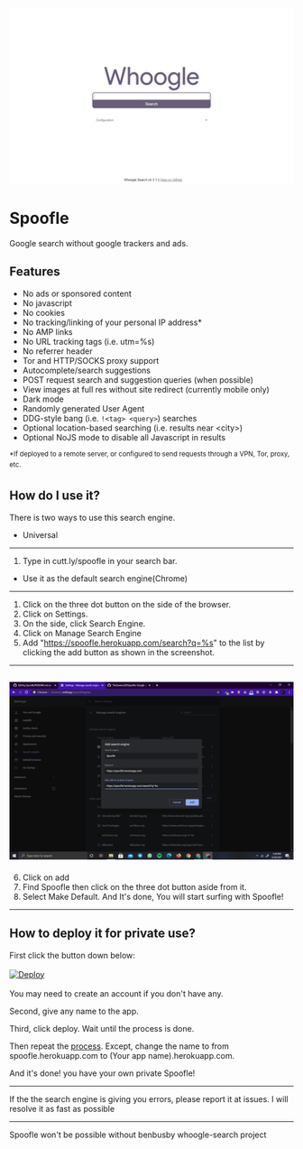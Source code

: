 ![spooflesplash](https://github.com/TheGamerz29/Spoofle/raw/main/Screenshot%20(23).png)
# Spoofle
Google search without google trackers and ads.

## Features
- No ads or sponsored content
- No javascript
- No cookies
- No tracking/linking of your personal IP address\*
- No AMP links
- No URL tracking tags (i.e. utm=%s)
- No referrer header
- Tor and HTTP/SOCKS proxy support
- Autocomplete/search suggestions
- POST request search and suggestion queries (when possible)
- View images at full res without site redirect (currently mobile only)
- Dark mode
- Randomly generated User Agent
- DDG-style bang (i.e. `!<tag> <query>`) searches
- Optional location-based searching (i.e. results near \<city\>)
- Optional NoJS mode to disable all Javascript in results

<sup>*If deployed to a remote server, or configured to send requests through a VPN, Tor, proxy, etc.</sup>

## How do I use it?

There is two ways to use this search engine.

- Universal
---

1. Type in cutt.ly/spoofle in your search bar.<br>

- Use it as the default search engine(Chrome)
---

1. Click on the three dot button on the side of the browser.
2. Click on Settings.
3. On the side, click Search Engine.
4. Click on Manage Search Engine
5. Add "https://spoofle.herokuapp.com/search?q=%s" to the list by clicking the add button as shown in the screenshot.<br>
---
![spoofle1](https://github.com/TheGamerz29/Spoofle/raw/main/Screenshot%20(21).png)
---
6. Click on add
7. Find Spoofle then click on the three dot button aside from it.
8. Select Make Default.
And It's done, You will start surfing with Spoofle!
---

## How to deploy it for private use?

First click the button down below:<br>
<br>
[![Deploy](https://www.herokucdn.com/deploy/button.svg)](https://heroku.com/deploy?template=https://github.com/benbusby/whoogle-search/tree/heroku-app)<br>
<br>
You may need to create an account if you don't have any.<br>

Second, give any name to the app.<br>

Third, click deploy. Wait until the process is done.

Then repeat the [process](https://github.com/TheGamerz29/Spoofle#how-do-i-use-it). Except, change the name to from spoofle.herokuapp.com to (Your app name).herokuapp.com.<br>

And it's done! you have your own private Spoofle!

---

If the the search engine is giving you errors, please report it at issues. I will resolve it as fast as possible

---

Spoofle won't be possible without benbusby whoogle-search project
